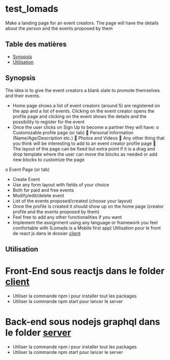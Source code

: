 # test_lomads

Make a landing page for an event creators. The page will have the details about the
person and the events proposed by them

## Table des matières

* [Synopsis](#synopsis)
* [Utilisation](#usage)

## <a name="synopsis"> Synopsis
The idea is to give the event creators a blank slate to promote themselves and their
events.
- Home page shows a list of event creators (around 5) are registered on the app
and a list of events. Clicking on the event creator opens the profile page and
clicking on the event shows the details and the possibility to register for the
event
- Once the user clicks on Sign Up to become a partner they will have:
o Customizable profile page (or tab)
 Personal Information (Name/Age/Description etc.)
 Photos and Videos
 Any other thing that you think will be interesting to add to an
event creator profile page
 The layout of the page can be fixed but extra point if it is a drag
and drop template where the user can move the blocks as
needed or add new blocks to customize the page

o Event Page (or tab)
- Create Event
- Use any form layout with fields of your choice
- Both for paid and free events
- Modify/edit/delete event
- List of the events proposed/created (choose your layout)
- Once the profile is created it should show up on the home page (creator profile
and the events proposed by them)
- Feel free to add any other functionalities if you want
- Implement the assignment using any language or framework you feel
comfortable with (Lomads is a Mobile first app)
Utilisation pour le front de react js dans le dossier [client](./client/)

## <a name="usage"> Utilisation
# Front-End sous reactjs dans le folder [client](./client/)
- Utiliser la commande npm i pour installer tout les packages
- Utiliser la commande npm start pour lancer le server
# Back-end sous nodejs graphql dans le folder [server](./server)
- Utiliser la commande npm i pour installer tout les packages
- Utiliser la commande npm start pour lancer le server

